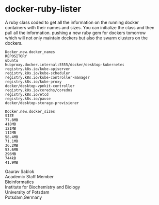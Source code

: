 # docker-ruby-lister
A ruby class coded to get all the information on the running docker containers with their names and sizes. You can initialize the class and then pull all the information. pushing a new ruby gem for dockers tomorrow which will not only maintain dockers but also the swarm clusters on the dockers. 

```
Docker.new.docker_names
REPOSITORY
ubuntu
hubproxy.docker.internal:5555/docker/desktop-kubernetes
registry.k8s.io/kube-apiserver
registry.k8s.io/kube-scheduler
registry.k8s.io/kube-controller-manager
registry.k8s.io/kube-proxy
docker/desktop-vpnkit-controller
registry.k8s.io/coredns/coredns
registry.k8s.io/etcd
registry.k8s.io/pause
docker/desktop-storage-provisioner

Docker.new.docker_sizes
SIZE
77.8MB
418MB
121MB
112MB
58.4MB
71.1MB
36.2MB
53.6MB
296MB
744kB
41.9MB
``` 
Gaurav Sablok \
Academic Staff Member \
Bioinformatics \
Institute for Biochemistry and Biology \
University of Potsdam \
Potsdam,Germany


